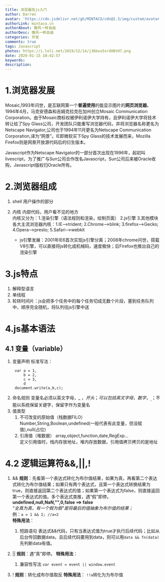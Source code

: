 ```yaml
---
title: 浏览器及js入门
author: Darren
avatar: 'https://cdn.jsdelivr.net/gh/MINTACO/cdn@1.3/img/custom/avatar.jpg'
authorLink: mintaco.cn
authorAbout: 像风一样自由
authorDesc: 像风一样自由
categories: 开发
comments: true
tags: Javascript
photos: https://i.loli.net/2019/12/14/j36bxu5srdUBtH7.png
date: 2020-01-15 10:42:57
keywords:
description:
---
```

# 1.浏览器发展
Mosaic,1993年问世，是互联网第一个**普遍使用**的能显示图片的**网页浏览器**。1994年4月，马克安德森和吉姆克拉克在加州创立Mosaic Communication Corporation。由于Mosaic商标权被伊利诺伊大学持有，且伊利诺伊大学将技术转让给了Spy Glass公司，开发团队只能重写浏览器代码，并将浏览器名称更名为Netscape Navigator,公司也于1994年11月更名为Netscape Communication Corporation,译为“网景”。IE即微软买下Spy Glass的技术发展而来，Mozilla Firefox则是网景开放源代码后的衍生版本。   

Javascript作为Netscape Navigator的一部分首次出现在1996年，起初叫livescript，为了推广与Sun公司合作改名Javascript，Sun公司后来被Oracle收购，Javascript版权归Oracle所有。

# 2.浏览器组成
1. shell
   用户操作的部分
2. 内核
   内部代码，用户看不见的地方   
   内核又分为：1.渲染引擎（语法规则和渲染，绘制页面） 2.js引擎 3.其他模块    
   各大主流浏览器内核：1.IE-->trident; 2.Chrome-->blink; 3.firefox-->Gecko; 4.Opera-->presto; 5.Safari-->webkit


   * js引擎发展：2001年IE6首次实现js引擎分离；2008年chrome问世，搭载V8引擎，可以直接将js转化成机械码，速度极快；后Firefox也推出自己的渲染引擎

# 3.js特点
1. 解释型语言
2. 单线程
3. 轮转时间片：js会把多个任务中的每个任务切成无数个片段，塞到任务队列中，顺序完全随机，将队列往js引擎中送

# 4.js基本语法
## 4.1 变量（variable）
1. 变量声明
   标准写法：
   ```
    var a = 1,
        b = 2,
        c = 3,
        d
    document.write(a,b,c); 
   ```
2. 命名规则
   变量名必须以英文字母，_ ，$开头；可以包括英文字母，数字，_ ,$；不能以系统保留关键字，保留字作为变量名
3. 值类型
   1. 不可改变的原始值（栈数据FILO）
        Number,String,Boolean,undefined(一般代表有此变量，但没赋值),null(占位)
   2. 引用值（堆数据）
        array,object,function,date,RegExp...   
        定义引用值时，栈内存放地址，堆内存放数据，引用值拷贝拷贝的是地址

# 4.2 逻辑运算符&&,||,!
1. &&
   **规则**：先看第一个表达式转化为布尔值结果，如果为真，再看第二个表达式转化为布尔值结果；如果只有两个表达式，且第一个表达式转换结果为true，则直接返回第二个表达式的值；如果第一个表达式为false，则直接返回第一个表达式的值。多个表达式类推，遇“假”即停。
   **undefined,null,NaN,"",0,false ==> false**
   <br/>
   *“全真为真，有一个假为假”是将最后的值抽象为布尔值的结果；*
   <br/>
   例：`a = 1 && 2; //a=2`
   <br/>
   **特殊用法**：  
   1. 短路语句
    表达式&&代码，只有当表达式值为true才执行后续代码；比如从后台传回数据data，且后续代码要用到data，则可以用`data && fn(data)`先判断data有值。

2. ||
   **规则**：遇“真”即停。
   **特殊用法**：
   1. 兼容性写法
    `var event = event || window.event`

3. !
   **规则**：转化成布尔值取反
   **特殊用法**：
   `!!a`转化为为布尔值
   
    
